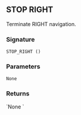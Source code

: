 ## STOP RIGHT

Terminate RIGHT navigation.


### Signature

`STOP_RIGHT ()`


### Parameters

`None`


### Returns

\`None
\`